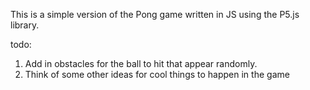 This is a simple version of the Pong game written in JS using the P5.js library.

todo:
1. Add in obstacles for the ball to hit that appear randomly.
2. Think of some other ideas for cool things to happen in the game
